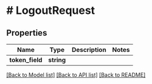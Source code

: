 # # LogoutRequest

## Properties

Name | Type | Description | Notes
------------ | ------------- | ------------- | -------------
**token_field** | **string** |  |

[[Back to Model list]](../../README.md#models) [[Back to API list]](../../README.md#endpoints) [[Back to README]](../../README.md)
